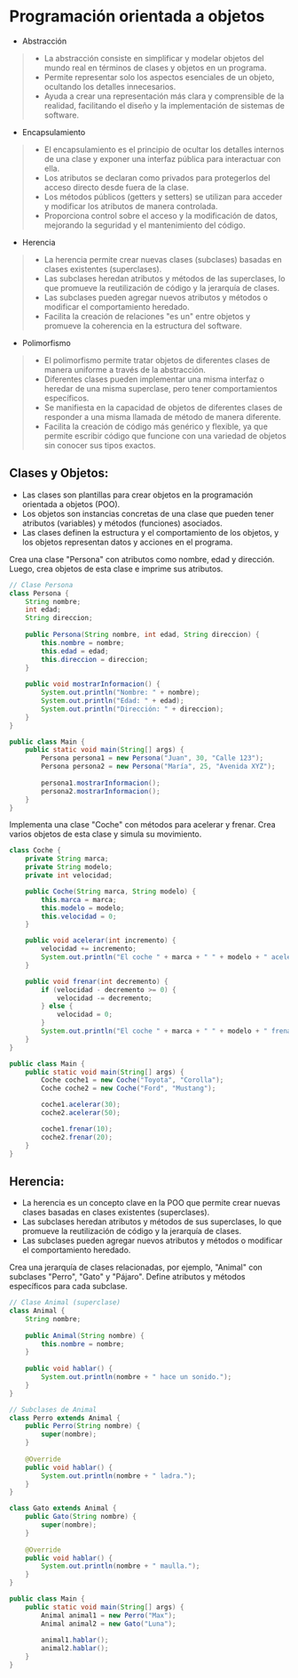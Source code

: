 # Programación orientada a objetos

- Abstracción

> - La abstracción consiste en simplificar y modelar objetos del mundo real en términos de clases y objetos en un programa.
> - Permite representar solo los aspectos esenciales de un objeto, ocultando los detalles innecesarios.
> - Ayuda a crear una representación más clara y comprensible de la realidad, facilitando el diseño y la implementación de sistemas de software.

- Encapsulamiento

> - El encapsulamiento es el principio de ocultar los detalles internos de una clase y exponer una interfaz pública para interactuar con ella.
> - Los atributos se declaran como privados para protegerlos del acceso directo desde fuera de la clase.
> - Los métodos públicos (getters y setters) se utilizan para acceder y modificar los atributos de manera controlada.
> - Proporciona control sobre el acceso y la modificación de datos, mejorando la seguridad y el mantenimiento del código.

- Herencia

> - La herencia permite crear nuevas clases (subclases) basadas en clases existentes (superclases).
> - Las subclases heredan atributos y métodos de las superclases, lo que promueve la reutilización de código y la jerarquía de clases.
> - Las subclases pueden agregar nuevos atributos y métodos o modificar el comportamiento heredado.
> - Facilita la creación de relaciones "es un" entre objetos y promueve la coherencia en la estructura del software.

- Polimorfismo

> - El polimorfismo permite tratar objetos de diferentes clases de manera uniforme a través de la abstracción.
> - Diferentes clases pueden implementar una misma interfaz o heredar de una misma superclase, pero tener comportamientos específicos.
> - Se manifiesta en la capacidad de objetos de diferentes clases de responder a una misma llamada de método de manera diferente.
> - Facilita la creación de código más genérico y flexible, ya que permite escribir código que funcione con una variedad de objetos sin conocer sus tipos exactos.


## Clases y Objetos:

   - Las clases son plantillas para crear objetos en la programación orientada a objetos (POO).
   - Los objetos son instancias concretas de una clase que pueden tener atributos (variables) y métodos (funciones) asociados.
   - Las clases definen la estructura y el comportamiento de los objetos, y los objetos representan datos y acciones en el programa.

Crea una clase "Persona" con atributos como nombre, edad y dirección. Luego, crea objetos de esta clase e imprime sus atributos.

```java
// Clase Persona
class Persona {
    String nombre;
    int edad;
    String direccion;
    
    public Persona(String nombre, int edad, String direccion) {
        this.nombre = nombre;
        this.edad = edad;
        this.direccion = direccion;
    }
    
    public void mostrarInformacion() {
        System.out.println("Nombre: " + nombre);
        System.out.println("Edad: " + edad);
        System.out.println("Dirección: " + direccion);
    }
}

public class Main {
    public static void main(String[] args) {
        Persona persona1 = new Persona("Juan", 30, "Calle 123");
        Persona persona2 = new Persona("María", 25, "Avenida XYZ");
        
        persona1.mostrarInformacion();
        persona2.mostrarInformacion();
    }
}
```

Implementa una clase "Coche" con métodos para acelerar y frenar. Crea varios objetos de esta clase y simula su movimiento.

```java
class Coche {
    private String marca;
    private String modelo;
    private int velocidad;

    public Coche(String marca, String modelo) {
        this.marca = marca;
        this.modelo = modelo;
        this.velocidad = 0;
    }

    public void acelerar(int incremento) {
        velocidad += incremento;
        System.out.println("El coche " + marca + " " + modelo + " acelera a " + velocidad + " km/h.");
    }

    public void frenar(int decremento) {
        if (velocidad - decremento >= 0) {
            velocidad -= decremento;
        } else {
            velocidad = 0;
        }
        System.out.println("El coche " + marca + " " + modelo + " frena a " + velocidad + " km/h.");
    }
}

public class Main {
    public static void main(String[] args) {
        Coche coche1 = new Coche("Toyota", "Corolla");
        Coche coche2 = new Coche("Ford", "Mustang");

        coche1.acelerar(30);
        coche2.acelerar(50);

        coche1.frenar(10);
        coche2.frenar(20);
    }
}
```

## Herencia:

   - La herencia es un concepto clave en la POO que permite crear nuevas clases basadas en clases existentes (superclases).
   - Las subclases heredan atributos y métodos de sus superclases, lo que promueve la reutilización de código y la jerarquía de clases.
   - Las subclases pueden agregar nuevos atributos y métodos o modificar el comportamiento heredado.

Crea una jerarquía de clases relacionadas, por ejemplo, "Animal" con subclases "Perro", "Gato" y "Pájaro". Define atributos y métodos específicos para cada subclase.

```java
// Clase Animal (superclase)
class Animal {
    String nombre;
    
    public Animal(String nombre) {
        this.nombre = nombre;
    }
    
    public void hablar() {
        System.out.println(nombre + " hace un sonido.");
    }
}

// Subclases de Animal
class Perro extends Animal {
    public Perro(String nombre) {
        super(nombre);
    }
    
    @Override
    public void hablar() {
        System.out.println(nombre + " ladra.");
    }
}

class Gato extends Animal {
    public Gato(String nombre) {
        super(nombre);
    }
    
    @Override
    public void hablar() {
        System.out.println(nombre + " maulla.");
    }
}

public class Main {
    public static void main(String[] args) {
        Animal animal1 = new Perro("Max");
        Animal animal2 = new Gato("Luna");
        
        animal1.hablar();
        animal2.hablar();
    }
}
```